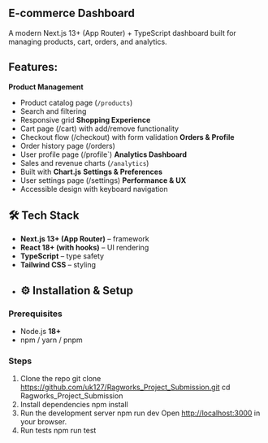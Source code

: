 ## E-commerce Dashboard
A modern Next.js 13+ (App Router) + TypeScript dashboard built for managing products, cart, orders, and analytics.

## Features:

**Product Management**
  * Product catalog page (`/products`)
  * Search and filtering
  * Responsive grid
**Shopping Experience**
  * Cart page (/cart) with add/remove functionality
  * Checkout flow (/checkout) with form validation
**Orders & Profile**
  * Order history page (/orders)
  * User profile page (/profile`)
**Analytics Dashboard**
  * Sales and revenue charts (`/analytics`)
  * Built with **Chart.js**
**Settings & Preferences**
  * User settings page (/settings)
**Performance & UX**
  * Accessible design with keyboard navigation

## 🛠️ Tech Stack

* **Next.js 13+ (App Router)** – framework
* **React 18+ (with hooks)** – UI rendering
* **TypeScript** – type safety
* **Tailwind CSS** – styling
* ## ⚙️ Installation & Setup

### Prerequisites

* Node.js **18+**
* npm / yarn / pnpm

### Steps

1. Clone the repo
   git clone https://github.com/uk127/Ragworks_Project_Submission.git
   cd Ragworks_Project_Submission
2. Install dependencies
   npm install
3. Run the development server
   npm run dev
   Open [http://localhost:3000](http://localhost:3000) in your browser.
4. Run tests
   npm run test

